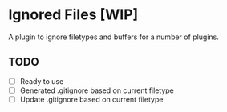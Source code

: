 # Ignored Files [WIP]

A plugin to ignore filetypes and buffers for a number of plugins.

## TODO

- [ ] Ready to use
- [ ] Generated .gitignore based on current filetype
- [ ] Update .gitignore based on current filetype
